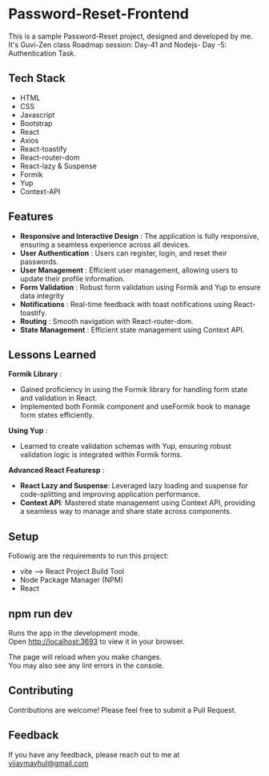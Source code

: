 
# Password-Reset-Frontend

This is a sample Password-Reset project, designed and developed by me. It's Guvi-Zen class Roadmap session: Day-41 and Nodejs- Day -5: Authentication Task.

## Tech Stack

- HTML
- CSS
- Javascript
- Bootstrap
- React
- Axios
- React-toastify
- React-router-dom
- React-lazy & Suspense
- Formik
- Yup
- Context-API

## Features

- <b>Responsive and Interactive Design</b> : The application is fully responsive, ensuring a seamless experience across all devices.
- <b>User Authentication</b> : Users can register, login, and reset their passwords.
- <b>User Management</b> : Efficient user management, allowing users to update their profile information.
- <b>Form Validation</b> : Robust form validation using Formik and Yup to ensure data integrity
- <b>Notifications</b> : Real-time feedback with toast notifications using React-toastify.
- <b>Routing</b> : Smooth navigation with React-router-dom.
- <b>State Management</b> : Efficient state management using Context API.


## Lessons Learned

<b>Formik Library</b> : 
- Gained proficiency in using the Formik library for handling form state and validation in React.
- Implemented both Formik component and useFormik hook to manage form states efficiently.
  
<b>Using Yup</b> : 
- Learned to create validation schemas with Yup, ensuring robust validation logic is integrated within Formik forms.

<b>Advanced React Featuresp</b> : 
- <b>React Lazy and Suspense</b>: Leveraged lazy loading and suspense for code-splitting and improving application performance.
- <b>Context API</b>: Mastered state management using Context API, providing a seamless way to manage and share state across components.

## Setup

Followig are the requirements to run this project:
- vite --> React Project Build Tool
- Node Package Manager (NPM)
- React

## npm run dev

Runs the app in the development mode.\
Open [http://localhost:3693](http://localhost:3693) to view it in your browser.

The page will reload when you make changes.\
You may also see any lint errors in the console.

## Contributing

Contributions are welcome! Please feel free to submit a Pull Request.

## Feedback

If you have any feedback, please reach out to me at vijaymayhul@gmail.com


